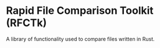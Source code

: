 # Rapid File Comparison Toolkit (RFCTk)
A library of functionality used to compare files written in Rust.

